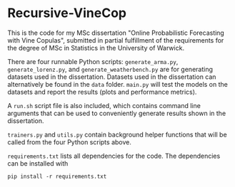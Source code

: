 # Recursive-VineCop

This is the code for my MSc dissertation "Online Probabilistic Forecasting with Vine Copulas", submitted in partial fulfillment of the requirements for the degree of MSc in Statistics in the University of Warwick.

There are four runnable Python scripts: `generate_arma.py`, `generate_lorenz.py`, and `generate_weatherbench.py` are for generating datasets used in the dissertation. Datasets used in the dissertation can alternatively be found in the `data` folder.
`main.py` will test the models on the datasets and report the results (plots and performance metrics).

A `run.sh` script file is also included, which contains command line arguments that can be used to conveniently generate results shown in the dissertation.

`trainers.py` and `utils.py` contain background helper functions that will be called from the four Python scripts above.

`requirements.txt` lists all dependencies for the code. The dependencies can be installed with
```
pip install -r requirements.txt
```